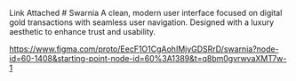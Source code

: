 Link Attached # Swarnia
 A clean, modern user interface focused on digital gold transactions with seamless user navigation. Designed with a luxury aesthetic to enhance trust and usability.


https://www.figma.com/proto/EecF1O1CgAohIMjyGDSRrD/swarnia?node-id=60-1408&starting-point-node-id=60%3A1389&t=q8bm0gvrwvaXMT7w-1
